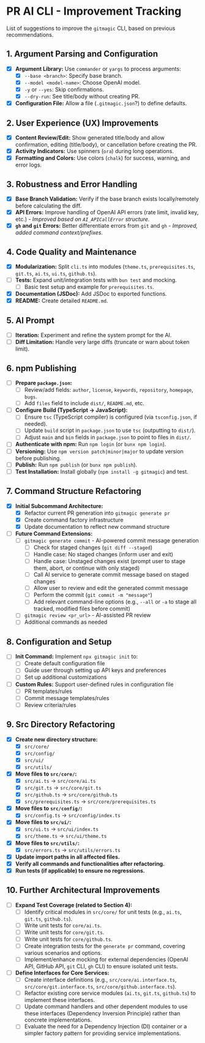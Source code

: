 # PR AI CLI - Improvement Tracking

List of suggestions to improve the `gitmagic` CLI, based on previous recommendations.

## 1. Argument Parsing and Configuration

- [x] **Argument Library:** Use `commander` or `yargs` to process arguments:
  - [x] `--base <branch>`: Specify base branch.
  - [x] `--model <model-name>`: Choose OpenAI model.
  - [x] `-y` or `--yes`: Skip confirmations.
  - [x] `--dry-run`: See title/body without creating PR.
- [x] **Configuration File:** Allow a file (`.gitmagic.json`?) to define defaults.

## 2. User Experience (UX) Improvements

- [x] **Content Review/Edit:** Show generated title/body and allow confirmation, editing (title/body), or cancellation before creating the PR.
- [x] **Activity Indicators:** Use spinners (`ora`) during long operations.
- [x] **Formatting and Colors:** Use colors (`chalk`) for success, warning, and error logs.

## 3. Robustness and Error Handling

- [x] **Base Branch Validation:** Verify if the base branch exists locally/remotely before calculating the diff.
- [x] **API Errors:** Improve handling of OpenAI API errors (rate limit, invalid key, etc.) - *Improved based on `AI_APICallError` structure.*
- [x] **`gh` and `git` Errors:** Better differentiate errors from `git` and `gh` - *Improved, added command context/prefixes.*

## 4. Code Quality and Maintenance

- [x] **Modularization:** Split `cli.ts` into modules (`theme.ts`, `prerequisites.ts`, `git.ts`, `ai.ts`, `ui.ts`, `github.ts`).
- [ ] **Tests:** Expand unit/integration tests with `bun test` and mocking.
  - [ ] Basic test setup and example for `prerequisites.ts`.
- [x] **Documentation (JSDoc):** Add JSDoc to exported functions.
- [x] **README:** Create detailed `README.md`.

## 5. AI Prompt

- [ ] **Iteration:** Experiment and refine the system prompt for the AI.
- [ ] **Diff Limitation:** Handle very large diffs (truncate or warn about token limit).

## 6. npm Publishing

- [ ] **Prepare `package.json`:**
  - [ ] Review/add fields: `author`, `license`, `keywords`, `repository`, `homepage`, `bugs`.
  - [ ] Add `files` field to include `dist/`, `README.md`, etc.
- [ ] **Configure Build (TypeScript -> JavaScript):**
  - [ ] Ensure `tsc` (TypeScript compiler) is configured (via `tsconfig.json`, if needed).
  - [ ] Update `build` script in `package.json` to use `tsc` (outputting to `dist/`).
  - [ ] Adjust `main` and `bin` fields in `package.json` to point to files in `dist/`.
- [ ] **Authenticate with npm:** Run `npm login` (or `bunx npm login`).
- [ ] **Versioning:** Use `npm version patch|minor|major` to update version before publishing.
- [ ] **Publish:** Run `npm publish` (or `bunx npm publish`).
- [ ] **Test Installation:** Install globally (`npm install -g gitmagic`) and test.

## 7. Command Structure Refactoring

- [x] **Initial Subcommand Architecture:**
  - [x] Refactor current PR generation into `gitmagic generate pr`
  - [x] Create command factory infrastructure
  - [x] Update documentation to reflect new command structure

- [ ] **Future Command Extensions:**
  - [ ] `gitmagic generate commit` - AI-powered commit message generation
    - [ ] Check for staged changes (`git diff --staged`)
    - [ ] Handle case: No staged changes (inform user and exit)
    - [ ] Handle case: Unstaged changes exist (prompt user to stage them, abort, or continue with only staged)
    - [ ] Call AI service to generate commit message based on staged changes
    - [ ] Allow user to review and edit the generated commit message
    - [ ] Perform the commit (`git commit -m "message"`)
    - [ ] Add relevant command-line options (e.g., `--all` or `-a` to stage all tracked, modified files before commit)
  - [ ] `gitmagic review <pr_url>` - AI-assisted PR review
  - [ ] Additional commands as needed

## 8. Configuration and Setup

- [ ] **Init Command:** Implement `npx gitmagic init` to:
  - [ ] Create default configuration file
  - [ ] Guide user through setting up API keys and preferences
  - [ ] Set up additional customizations
- [ ] **Custom Rules:** Support user-defined rules in configuration file
  - [ ] PR templates/rules
  - [ ] Commit message templates/rules
  - [ ] Review criteria/rules

## 9. Src Directory Refactoring

- [x] **Create new directory structure:**
  - [x] `src/core/`
  - [x] `src/config/`
  - [x] `src/ui/`
  - [x] `src/utils/`
- [x] **Move files to `src/core/`:**
  - [x] `src/ai.ts` -> `src/core/ai.ts`
  - [x] `src/git.ts` -> `src/core/git.ts`
  - [x] `src/github.ts` -> `src/core/github.ts`
  - [x] `src/prerequisites.ts` -> `src/core/prerequisites.ts`
- [x] **Move files to `src/config/`:**
  - [x] `src/config.ts` -> `src/config/index.ts`
- [x] **Move files to `src/ui/`:**
  - [x] `src/ui.ts` -> `src/ui/index.ts`
  - [x] `src/theme.ts` -> `src/ui/theme.ts`
- [x] **Move files to `src/utils/`:**
  - [x] `src/errors.ts` -> `src/utils/errors.ts`
- [x] **Update import paths in all affected files.**
- [x] **Verify all commands and functionalities after refactoring.**
- [x] **Run tests (if applicable) to ensure no regressions.**

## 10. Further Architectural Improvements

- [ ] **Expand Test Coverage (related to Section 4):**
  - [ ] Identify critical modules in `src/core/` for unit tests (e.g., `ai.ts`, `git.ts`, `github.ts`).
  - [ ] Write unit tests for `core/ai.ts`.
  - [ ] Write unit tests for `core/git.ts`.
  - [ ] Write unit tests for `core/github.ts`.
  - [ ] Create integration tests for the `generate pr` command, covering various scenarios and options.
  - [ ] Implement/enhance mocking for external dependencies (OpenAI API, GitHub API, `git` CLI, `gh` CLI) to ensure isolated unit tests.
- [ ] **Define Interfaces for Core Services:**
  - [ ] Create interface definitions (e.g., `src/core/ai.interface.ts`, `src/core/git.interface.ts`, `src/core/github.interface.ts`).
  - [ ] Refactor existing core service modules (`ai.ts`, `git.ts`, `github.ts`) to implement these interfaces.
  - [ ] Update command handlers and other dependent modules to use these interfaces (Dependency Inversion Principle) rather than concrete implementations.
  - [ ] Evaluate the need for a Dependency Injection (DI) container or a simpler factory pattern for providing service implementations. 